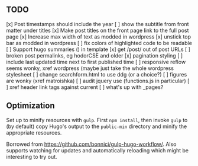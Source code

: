 ## TODO

[x] Post timestamps should include the year
[ ] show the subtitle from front matter under titles
[x] Make post titles on the front page link to the full post page
[x] Increase max width of text as modded in wordpress
[x] unstick top bar as modded in wordpress
[ ] fix colors of highlighted code to be readable
[ ] Support hugo summaries (<!-- more -->) in template
[x] get /post/ out of post URLs
[ ] broken post permalinks, eg hodorCSE and older
[x] pagination styling
[ ] include last updated time next to first published time
[ ] responsive reflow seems wonky, xref wordpress (maybe just take the whole
    wordpress stylesheet
[ ] change searchform.html to use ddg (or a choice?)
[ ] figures are wonky (xref matroishka)
[ ] audit jquery use (functions.js in particular)
[ ] xref header link tags against current
[ ] what's up with \_pages?

## Optimization

Set up to minify resources with `gulp`. First `npm install`, then invoke `gulp`
to (by default) copy Hugo's output to the `public-min` directory and minify the
appropriate resources.

Borrowed from https://github.com/bonnici/gulp-hugo-workflow/. Also supports
watching for updates and automatically reloading which might be interesting to
try out.
